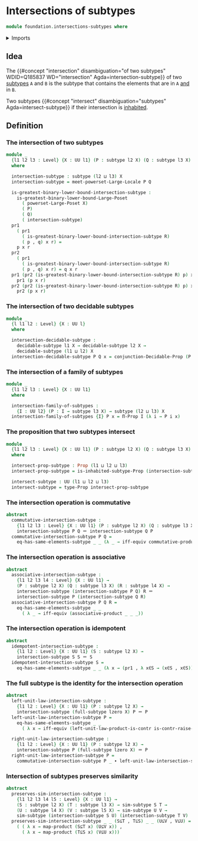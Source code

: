 # Intersections of subtypes

```agda
module foundation.intersections-subtypes where
```

<details><summary>Imports</summary>

```agda
open import foundation.conjunction
open import foundation.decidable-subtypes
open import foundation.dependent-pair-types
open import foundation.full-subtypes
open import foundation.functoriality-cartesian-product-types
open import foundation.identity-types
open import foundation.inhabited-subtypes
open import foundation.large-locale-of-subtypes
open import foundation.logical-equivalences
open import foundation.powersets
open import foundation.raising-universe-levels
open import foundation.similarity-subtypes
open import foundation.subtypes
open import foundation.type-arithmetic-cartesian-product-types
open import foundation.unit-type
open import foundation.universe-levels

open import foundation-core.decidable-propositions
open import foundation-core.propositions

open import order-theory.greatest-lower-bounds-large-posets
```

</details>

## Idea

The
{{#concept "intersection" disambiguation="of two subtypes" WDID=Q185837 WD="intersection" Agda=intersection-subtype}}
of two [subtypes](foundation.subtypes.md) `A` and `B` is the subtype that
contains the elements that are in `A` [and](foundation.conjunction.md) in `B`.

Two subtypes
{{#concept "intersect" disambiguation="subtypes" Agda=intersect-subtype}} if
their intersection is [inhabited](foundation.inhabited-subtypes.md).

## Definition

### The intersection of two subtypes

```agda
module _
  {l1 l2 l3 : Level} {X : UU l1} (P : subtype l2 X) (Q : subtype l3 X)
  where

  intersection-subtype : subtype (l2 ⊔ l3) X
  intersection-subtype = meet-powerset-Large-Locale P Q

  is-greatest-binary-lower-bound-intersection-subtype :
    is-greatest-binary-lower-bound-Large-Poset
      ( powerset-Large-Poset X)
      ( P)
      ( Q)
      ( intersection-subtype)
  pr1
    ( pr1
      ( is-greatest-binary-lower-bound-intersection-subtype R)
      ( p , q) x r) =
    p x r
  pr2
    ( pr1
      ( is-greatest-binary-lower-bound-intersection-subtype R)
      ( p , q) x r) = q x r
  pr1 (pr2 (is-greatest-binary-lower-bound-intersection-subtype R) p) x r =
    pr1 (p x r)
  pr2 (pr2 (is-greatest-binary-lower-bound-intersection-subtype R) p) x r =
    pr2 (p x r)
```

### The intersection of two decidable subtypes

```agda
module _
  {l l1 l2 : Level} {X : UU l}
  where

  intersection-decidable-subtype :
    decidable-subtype l1 X → decidable-subtype l2 X →
    decidable-subtype (l1 ⊔ l2) X
  intersection-decidable-subtype P Q x = conjunction-Decidable-Prop (P x) (Q x)
```

### The intersection of a family of subtypes

```agda
module _
  {l1 l2 l3 : Level} {X : UU l1}
  where

  intersection-family-of-subtypes :
    {I : UU l2} (P : I → subtype l3 X) → subtype (l2 ⊔ l3) X
  intersection-family-of-subtypes {I} P x = Π-Prop I (λ i → P i x)
```

### The proposition that two subtypes intersect

```agda
module _
  {l1 l2 l3 : Level} {X : UU l1} (P : subtype l2 X) (Q : subtype l3 X)
  where

  intersect-prop-subtype : Prop (l1 ⊔ l2 ⊔ l3)
  intersect-prop-subtype = is-inhabited-subtype-Prop (intersection-subtype P Q)

  intersect-subtype : UU (l1 ⊔ l2 ⊔ l3)
  intersect-subtype = type-Prop intersect-prop-subtype
```

### The intersection operation is commutative

```agda
abstract
  commutative-intersection-subtype :
    {l1 l2 l3 : Level} {X : UU l1} (P : subtype l2 X) (Q : subtype l3 X) →
    intersection-subtype P Q ＝ intersection-subtype Q P
  commutative-intersection-subtype P Q =
    eq-has-same-elements-subtype _ _ (λ _ → iff-equiv commutative-product)
```

### The intersection operation is associative

```agda
abstract
  associative-intersection-subtype :
    {l1 l2 l3 l4 : Level} {X : UU l1} →
    (P : subtype l2 X) (Q : subtype l3 X) (R : subtype l4 X) →
    intersection-subtype (intersection-subtype P Q) R ＝
    intersection-subtype P (intersection-subtype Q R)
  associative-intersection-subtype P Q R =
    eq-has-same-elements-subtype _ _
      ( λ _ → iff-equiv (associative-product _ _ _))
```

### The intersection operation is idempotent

```agda
abstract
  idempotent-intersection-subtype :
    {l1 l2 : Level} {X : UU l1} (S : subtype l2 X) →
    intersection-subtype S S ＝ S
  idempotent-intersection-subtype S =
    eq-has-same-elements-subtype _ _ (λ x → (pr1 , λ x∈S → (x∈S , x∈S)))
```

### The full subtype is the identity for the intersection operation

```agda
abstract
  left-unit-law-intersection-subtype :
    {l1 l2 : Level} {X : UU l1} (P : subtype l2 X) →
    intersection-subtype (full-subtype lzero X) P ＝ P
  left-unit-law-intersection-subtype P =
    eq-has-same-elements-subtype _ _
      ( λ x → iff-equiv (left-unit-law-product-is-contr is-contr-raise-unit))

  right-unit-law-intersection-subtype :
    {l1 l2 : Level} {X : UU l1} (P : subtype l2 X) →
    intersection-subtype P (full-subtype lzero X) ＝ P
  right-unit-law-intersection-subtype P =
    commutative-intersection-subtype P _ ∙ left-unit-law-intersection-subtype P
```

### Intersection of subtypes preserves similarity

```agda
abstract
  preserves-sim-intersection-subtype :
    {l1 l2 l3 l4 l5 : Level} {X : UU l1} →
    (S : subtype l2 X) (T : subtype l3 X) → sim-subtype S T →
    (U : subtype l4 X) (V : subtype l5 X) → sim-subtype U V →
    sim-subtype (intersection-subtype S U) (intersection-subtype T V)
  preserves-sim-intersection-subtype _ _ (S⊆T , T⊆S) _ _ (U⊆V , V⊆U) =
    ( ( λ x → map-product (S⊆T x) (U⊆V x)) ,
      ( λ x → map-product (T⊆S x) (V⊆U x)))
```

